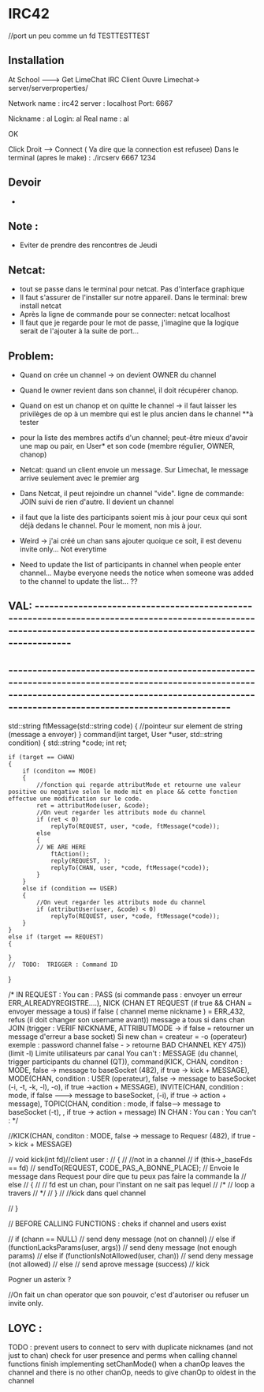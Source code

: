 # IRC42

//port un peu comme un fd
TESTTESTTEST

## Installation

At School ---> Get LimeChat IRC Client
Ouvre Limechat-> server/serverproperties/

Network name : irc42
server : localhost
Port: 6667

Nickname : al
Login: al
Real name : al

OK

Click Droit --> Connect ( Va dire que la connection est refusee)
Dans le terminal (apres le make) : ./ircserv 6667 1234

## Devoir

*

## Note :

* Eviter de prendre des rencontres de Jeudi


## Netcat:
* tout se passe dans le terminal pour netcat. Pas d'interface graphique
* Il faut s'assurer de l'installer sur notre appareil. Dans le terminal: brew install netcat
* Après la ligne de commande pour se connecter: netcat localhost <port>
* Il faut que je regarde pour le mot de passe, j'imagine que la logique serait de l'ajouter à la suite de port...


## Problem:
* Quand on crée un channel -> on devient OWNER du channel
* Quand le owner revient dans son channel, il doit récupérer chanop.
* Quand on est un chanop et on quitte le channel -> il faut laisser les privilèges de op à un membre qui est le plus ancien dans le channel **à tester
* pour la liste des membres actifs d'un channel; peut-être mieux d'avoir une map ou pair, en User* et son code (membre régulier, OWNER, chanop)


* Netcat: quand un client envoie un message. Sur Limechat, le message arrive seulement avec le premier arg
* Dans Netcat, il peut rejoindre un channel "vide". ligne de commande: JOIN
suivi de rien d'autre. Il devient un channel
* il faut que la liste des participants soient mis à jour pour ceux qui sont déjà dedans le channel. Pour le moment, non mis à jour.

* Weird -> j'ai créé un chan sans ajouter quoique ce soit, il est devenu invite only... Not everytime
* Need to update the list of participants in channel when people enter channel... Maybe everyone needs the notice when someone was added to the channel to update the list... ??


## VAL: ----------------------------------------------------------------------------------------------------------------------------------------------------------------


## -------------------------------------------------------------------------------------------------------------------------------------------------------------------------------------------------------

std::string	ftMessage(std::string code)
{
	//pointeur sur element de string (message a envoyer)
}
command(int target, User *user, std::string condition)
{
	std::string *code;
	int	ret;

	if (target == CHAN)
	{
		if (conditon == MODE)
		{
			//fonction qui regarde attributMode et retourne une valeur positive ou negative selon le mode mit en place && cette fonction effectue une modification sur le code.
			ret = attributMode(user, &code);
			//On veut regarder les attributs mode du channel
			if (ret < 0)
				replyTo(REQUEST, user, *code, ftMessage(*code));
			else
			{
			// WE ARE HERE
				ftAction();
				reply(REQUEST, );
				replyTo(CHAN, user, *code, ftMessage(*code));
			}
		}
		else if (condition == USER)
		{
			//On veut regarder les attributs mode du channel
			if (attributUser(user, &code) < 0)
				replyTo(REQUEST, user, *code, ftMessage(*code));
		}
	}
	else if (target == REQUEST)
	{

	}
	//	TODO:  TRIGGER : Command ID
}

/*
	IN REQUEST :
		You can :
				PASS (si commande pass : envoyer un erreur ERR_ALREADYREGISTRE....),
				NICK (CHAN ET REQUEST (if true && CHAN = envoyer message a tous) if false ( channel meme nickname ) = ERR_432, refus (il doit changer son username avant)) message a tous si dans chan
				JOIN (trigger : VERIF NICKNAME, ATTRIBUTMODE -> if false = retourner un message d'erreur a base socket) Si new chan = createur = -o (operateur)
					exemple : password channel false - > retourne BAD CHANNEL KEY 475))
					(limit -l) Limite utilisateurs par canal
		You can't :
				MESSAGE (du channel, trigger participants du channel (QT)),
					command(KICK, CHAN, conditon : MODE,  false -> message to baseSocket (482), if true -> kick  + MESSAGE),
					MODE(CHAN, condition : USER (operateur), false -> message to baseSocket (-i, -t, -k, -l), -o), if true ->action + MESSAGE),
					INVITE(CHAN, condition : mode, if false ---> message to baseSocket, (-i), if true -> action + message),
					TOPIC(CHAN, condition : mode, if false--> message to baseSocket (-t), , if true -> action + message)
	IN CHAN :
		You can :
		You can't :
*/


//KICK(CHAN, conditon : MODE,  false -> message to Requesr (482), if true -> kick  + MESSAGE)

// void	kick(int fd)//client user :
// {
// 	//not in a channel
// 	if (this->_baseFds == fd)
// 		sendTo(REQUEST, CODE_PAS_A_BONNE_PLACE); // Envoie le message dans Request pour dire que tu peux pas faire la commande la
// 	else
// 	{
// 			// fd est un chan, pour l'instant on ne sait pas lequel
// 			/*
// 			loop a travers
// 			*/
// 	}
// 	//kick dans quel channel

// }

// BEFORE CALLING FUNCTIONS : cheks if channel and users exist

// 	if (chann == NULL)
// 		send deny message (not on channel)
// 	else if (functionLacksParams(user, args))
// 		send deny message (not enough params)
// 	else if (functionIsNotAllowed(user, chan))
// 		send deny message (not allowed)
// 	else
// 		send aprove message (success)
// 		kick


 Pogner un asterix ?


//On fait un chan operator que son pouvoir, c'est d'autoriser ou refuser un invite only.


## LOYC :

TODO :
	prevent users to connect to serv with duplicate nicknames (and not just to chan)
	check for user presence and perms when calling channel functions
	finish implementing setChanMode()
	when a chanOp leaves the channel and there is no other chanOp, needs to give chanOp to oldest in the channel

